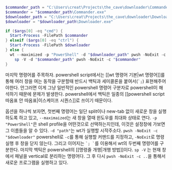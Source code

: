 ```powershell
$commander_path = "C:\Users\creat\Projects\the_cave\downloader\Commander\bin\Debug\net8.0"
$commander = "$commander_path\Commander.exe"
$downloader_path = "C:\Users\creat\Projects\the_cave\downloader\Downloader\bin\Debug\net8.0"
$downloader = "$downloader_path\Downloader.exe"

if ($args[0] -eq "cmd") {
  Start-Process -FilePath $commander
} elseif ($args[0] -eq "ctrl") {
  Start-Process -FilePath $downloader
} else {
  wt --maximized -p "PowerShell" -d "$downloader_path" pwsh -NoExit -c "$downloader" `; `
    sp -V -d "$commander_path" pwsh -NoExit -c "$commander"
}
```
마지막 명령어를 주목하자. powershell script에서는 [[wt 명령어 기본|wt 명령어]]를 통해 여러 창을 여는 동작을 구분할때 반드시 백틱과 세미콜론을 붙여서(`` `; ``) 표현해주어야한다. 안그러면 이게 그냥 일반적인 powershell 명령어 구분자로 powershell이 해석하기 때문에 문제가 발생한다. powershell에서 백틱은 일종의 [[powershell script 따옴표 안 따옴표|이스케이프 시퀀스]]로 쓰이기 때문이다. 

옵션을 하나씩 보자면, 첫번째 명령어는 일단 split이나 new-tab 없이 새로운 창을 실행하도록 하고 있고, 
`--maximaized`는 새 창을 열때 윈도우를 최대화 상태로 연다. 
`-p "PowerShell"`은 shell profile을 어떤것으로 선택하는지인데,  이것은 설정창에 가보면 그 이름들을 알 수 있다. 
`-d "path"`는 wt가 실행할 시작주소다.
`pwsh -NoExit -c "$downloader"` powershell로 `-c`를 통해 실행할 커맨드를 지정하고, `-NoExit`로 명령 실행 후 창을 닫지 않는다. 그리고 이어지는 `` `; ` ``를 이용해서 wt의 두번째 명령어를 구분한다. 마지막 백틱은 powershell의 [[명령줄 개행|개행 방법]]이다.
`sp -V` 는 현재 창에서 패널을 vertical로 분리하는 명령어다. 
그 후 다시 `pwsh -NoExit -c ..`을 통해서 새로운 프로그램을 실행하고 있다.
